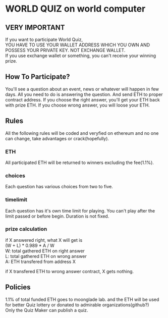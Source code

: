 # WORLD QUIZ on world computer

## VERY IMPORTANT
If you want to participate World Quiz, <br />
YOU HAVE TO USE YOUR WALLET ADDRESS WHICH YOU OWN AND POSSESS YOUR PRIVATE KEY. NOT EXCHANGE WALLET.<br />
If you use exchange wallet or something, you can't receive your winning prize.

## How To Participate?
You'll see a question about an event, news or whatever will happen in few days. 
All you need to do is answering the question. And send ETH to proper contract address. 
If you choose the right answer, you'll get your ETH back with prize ETH. If you choose wrong answer, you will loose your ETH.

## Rules
All the following rules will be coded and veryfied on ethereum and no one can change, take advantages or crack(hopefully).<br />

### ETH
All participated ETH will be returned to winners excluding the fee(1.1%).

### choices
Each question has various choices from two to five.

### timelimit
Each question has it's own time limit for playing. You can't play after the limit passed or before begin. Duration is not fixed.

### prize calculation
if X answered right, what X will get is <br />
(W + L) * 0.989 * A / W<br />
W: total gathered ETH on right answer<br />
L: total gathered ETH on wrong answer<br />
A: ETH transfered from address X<br />

if X transfered ETH to wrong answer contract, X gets nothing.

## Policies
1.1% of total funded ETH goes to moonglade lab. and the ETH will be used for better Quiz lottery or donated to admirable organizations(github?)<br />
Only the Quiz Maker can publish a quiz.<br />
